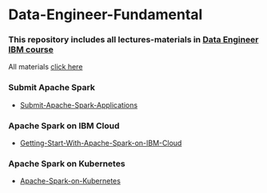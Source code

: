 # Data-Engineer-Fundamental
### This repository includes all lectures-materials in [Data Engineer IBM course](https://www.coursera.org/professional-certificates/ibm-data-engineer)

All materials [click here](https://drive.google.com/drive/folders/1QQjVHd00oPsCsMxw7ftX9ZWbh3-DMnwk?usp=sharing)

### Submit Apache Spark
+ [Submit-Apache-Spark-Applications](https://docs.google.com/presentation/d/1f6C2945p3GgJdW5EoCKI21b4vWhoeD6YGT5dVHrDFdw/edit?usp=sharing)

### Apache Spark on IBM Cloud
+ [Getting-Start-With-Apache-Spark-on-IBM-Cloud](https://cf-courses-data.s3.us.cloud-object-storage.appdomain.cloud/IBM-BD0225EN-SkillsNetwork/labs/Spark_IBMCloud.md.html?origin=www.coursera.org)

### Apache Spark on Kubernetes
+ [Apache-Spark-on-Kubernetes](https://cf-courses-data.s3.us.cloud-object-storage.appdomain.cloud/IBM-BD0225EN-SkillsNetwork/labs/kube_lab.md.html)

